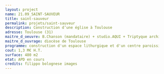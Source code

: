```yaml
---
layout: project
name: 21.09_SAINT-SAUVEUR
title: saint-sauveur
permalink: projets/saint-sauveur
description: Construction d’une église à Toulouse
adresse: Toulouse (31)
maitre_d_oeuvre: B.Chanson (mandataire) + studio.AQUI + Triptyque architectes, Atelier du dehors,
maitre_d_ouvrage: diocèse de Toulouse
programme: construction d'un espace lithurgique et d'un centre paroissiale
cout: 1,3 M€ H.T.
surface: 480 m2
etat: APD en cours
credits: filippo bolognese images
---
```

